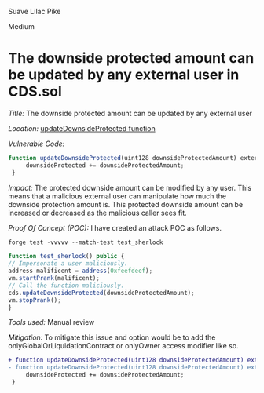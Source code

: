 Suave Lilac Pike

Medium

# The downside protected amount can be updated by any external user in CDS.sol

*Title:* The downside protected amount can be updated by any external user

*Location:* [updateDownsideProtected function](https://github.com/sherlock-audit/2024-11-autonomint/blob/main/Blockchain/Blockchian/contracts/Core_logic/CDS.sol#L828-L831)

*Vulnerable Code:*
```ts
function updateDownsideProtected(uint128 downsideProtectedAmount) external {
     downsideProtected += downsideProtectedAmount;
 }
```

*Impact:*
The protected downside amount can be modified by any user.
This means that a malicious external user can manipulate how much the downside protection amount is.
This protected downside amount can be increased or decreased as the malicious caller sees fit.

*Proof Of Concept (POC):*
I have created an attack POC as follows.
```ts
forge test -vvvvv --match-test test_sherlock
```
```ts
function test_sherlock() public { 
// Impersonate a user maliciously.
address malificent = address(0xfeefdeef);
vm.startPrank(malificent);
// Call the function maliciously.
cds.updateDownsideProtected(downsideProtectedAmount);
vm.stopPrank();
}
```

*Tools used:* Manual review

*Mitigation:*
To mitigate this issue and option would be to add the onlyGlobalOrLiquidationContract or onlyOwner access modifier like so.
```diff
+ function updateDownsideProtected(uint128 downsideProtectedAmount) external onlyGlobalOrLiquidationContract {
- function updateDownsideProtected(uint128 downsideProtectedAmount) external {
     downsideProtected += downsideProtectedAmount;
 }
```